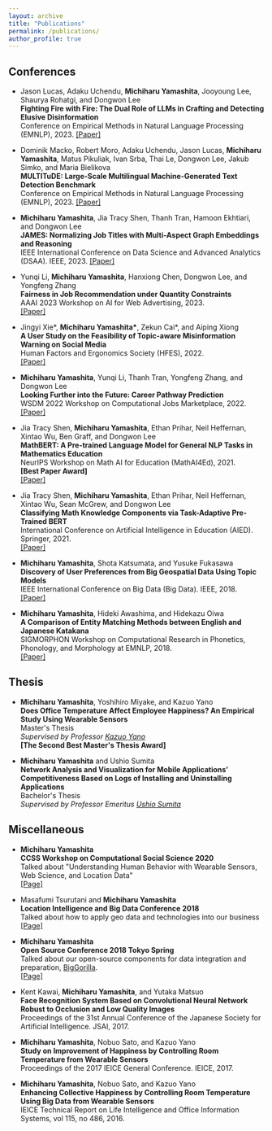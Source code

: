 ```yaml
---
layout: archive
title: "Publications"
permalink: /publications/
author_profile: true
---
```


## Conferences
- Jason Lucas, Adaku Uchendu, __Michiharu Yamashita__, Jooyoung Lee, Shaurya Rohatgi, and Dongwon Lee  
**Fighting Fire with Fire: The Dual Role of LLMs in Crafting and Detecting Elusive Disinformation**  
Conference on Empirical Methods in Natural Language Processing (EMNLP), 2023.
[\[Paper\]](https://pike.psu.edu/publications/emnlp23-f3.pdf)

- Dominik Macko, Robert Moro, Adaku Uchendu, Jason Lucas, __Michiharu Yamashita__, Matus Pikuliak, Ivan Srba, Thai Le, Dongwon Lee, Jakub Simko, and Maria Bielikova  
**MULTITuDE: Large-Scale Multilingual Machine-Generated Text Detection Benchmark**  
Conference on Empirical Methods in Natural Language Processing (EMNLP), 2023.
[\[Paper\]](https://pike.psu.edu/publications/emnlp23-multitude.pdf)

- __Michiharu Yamashita__, Jia Tracy Shen, Thanh Tran, Hamoon Ekhtiari, and Dongwon Lee  
**JAMES: Normalizing Job Titles with Multi-Aspect Graph Embeddings and Reasoning**  
IEEE International Conference on Data Science and Advanced Analytics (DSAA). IEEE, 2023.
[\[Paper\]](https://ieeexplore.ieee.org/abstract/document/10302559)

- Yunqi Li, __Michiharu Yamashita__, Hanxiong Chen, Dongwon Lee, and Yongfeng Zhang  
**Fairness in Job Recommendation under Quantity Constraints**  
AAAI 2023 Workshop on AI for Web Advertising, 2023.  
[\[Paper\]](https://compjobs.github.io/assets/paper_8.pdf)

- Jingyi Xie\*, __Michiharu Yamashita\*__, Zekun Cai\*, and Aiping Xiong  
**A User Study on the Feasibility of Topic-aware Misinformation Warning on Social Media**  
Human Factors and Ergonomics Society (HFES), 2022.  
[\[Paper\]](https://journals.sagepub.com/doi/abs/10.1177/1071181322661252)

- __Michiharu Yamashita__, Yunqi Li, Thanh Tran, Yongfeng Zhang, and Dongwon Lee  
**Looking Further into the Future: Career Pathway Prediction**  
WSDM 2022 Workshop on Computational Jobs Marketplace, 2022.  
[\[Paper\]](https://compjobs.github.io/assets/paper_8.pdf)

- Jia Tracy Shen, __Michiharu Yamashita__, Ethan Prihar, Neil Heffernan, Xintao Wu, Ben Graff, and Dongwon Lee  
**MathBERT: A Pre-trained Language Model for General NLP Tasks in Mathematics Education**  
NeurIPS Workshop on Math AI for Education (MathAI4Ed), 2021.  
__[Best Paper Award]__  
[\[Paper\]](https://pike.psu.edu/publications/mathai4ed21.pdf)

- Jia Tracy Shen, __Michiharu Yamashita__, Ethan Prihar, Neil Heffernan, Xintao Wu, Sean McGrew, and Dongwon Lee  
**Classifying Math Knowledge Components via Task-Adaptive Pre-Trained BERT**  
International Conference on Artificial Intelligence in Education (AIED). Springer, 2021.  
[\[Paper\]](https://pike.psu.edu/publications/aied21.pdf)

- __Michiharu Yamashita__, Shota Katsumata, and Yusuke Fukasawa  
**Discovery of User Preferences from Big Geospatial Data Using Topic Models**  
IEEE International Conference on Big Data (Big Data). IEEE, 2018.  
[\[Paper\]](https://ieeexplore.ieee.org/document/8622625)

- __Michiharu Yamashita__, Hideki Awashima, and Hidekazu Oiwa  
**A Comparison of Entity Matching Methods between English and Japanese Katakana**  
SIGMORPHON Workshop on Computational Research in Phonetics, Phonology, and Morphology at EMNLP, 2018.   
[\[Paper\]](https://www.aclweb.org/anthology/W18-5809)


## Thesis
- __Michiharu Yamashita__, Yoshihiro Miyake, and Kazuo Yano  
**Does Office Temperature Affect Employee Happiness? An Empirical Study Using Wearable Sensors**  
Master's Thesis  
*Supervised by Professor [Kazuo Yano](https://scholar.google.co.jp/citations?hl=ja&user=tqMGsJwAAAAJ)*  
__[The Second Best Master's Thesis Award]__  

- __Michiharu Yamashita__ and Ushio Sumita  
**Network Analysis and Visualization for Mobile Applications’ Competitiveness Based on Logs of
Installing and Uninstalling Applications**  
Bachelor's Thesis  
*Supervised by Professor Emeritus [Ushio Sumita](https://researchmap.jp/read0078304/?lang=english)*


## Miscellaneous
- __Michiharu Yamashita__  
**CCSS Workshop on Computational Social Science 2020**  
Talked about "Understanding Human Behavior with Wearable Sensors, Web Science, and Location Data"  
[\[Page\]](https://www.rieb.kobe-u.ac.jp/en/seminar/seminar_all/2019/202001061030.html)

- Masafumi Tsurutani and __Michiharu Yamashita__  
**Location Intelligence and Big Data Conference 2018**  
Talked about how to apply geo data and technologies into our business  
[\[Page\]](https://www.blogwatcher.co.jp/new-s/20180914/)

- __Michiharu Yamashita__  
**Open Source Conference 2018 Tokyo Spring**  
Talked about our open-source components for data integration and preparation, [BigGorilla](https://www.biggorilla.org/).  
[\[Page\]](https://www.ospn.jp/osc2018-spring/modules/article/article.php?articleid=6)

- Kent Kawai, __Michiharu Yamashita__, and Yutaka Matsuo  
**Face Recognition System Based on Convolutional Neural Network Robust to Occlusion and Low Quality Images**  
Proceedings of the 31st Annual Conference of the Japanese Society for Artificial Intelligence. JSAI, 2017.

- __Michiharu Yamashita__, Nobuo Sato, and Kazuo Yano  
**Study on Improvement of Happiness by Controlling Room Temperature from Wearable Sensors**  
Proceedings of the 2017 IEICE General Conference. IEICE, 2017. 

- __Michiharu Yamashita__, Nobuo Sato, and Kazuo Yano  
**Enhancing Collective Happiness by Controlling Room Temperature Using Big Data from Wearable Sensors**  
IEICE Technical Report on Life Intelligence and Office Information Systems, vol 115, no 486, 2016.
